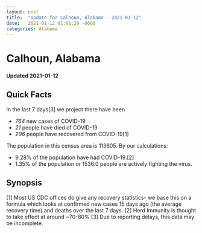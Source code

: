 ```yaml
---
layout: post
title:  "Update for Calhoun, Alabama - 2021-01-12"
date:   2021-01-12 01:01:29 -0600
categories: Alabama
---
```


# Calhoun, Alabama
#### Updated 2021-01-12

## Quick Facts

In the last 7 days[3] we project there have been
- *764* new cases of COVID-19
- *21* people have died of COVID-19
- *296* people have recovered from COVID-19[1]

The population in this census area is 113605. By our calculations:
- 9.28% of the population have had COVID-19.[2]
- 1.35% of the population or 1536.0 people are actively fighting the virus.

## Synopsis




[1] Most US CDC offices do give any recovery statistics- we base this on a formula which looks at confirmed new cases
15 days ago (the average recovery time) and deaths over the last 7 days.
[2] Herd Immunity is thought to take effect at around ~70-80%
[3] Due to reporting delays, this data may be incomplete. 
    